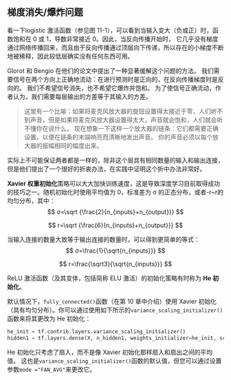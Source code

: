 ## 梯度消失/爆炸问题

看一下logistic 激活函数（参见图 11-1），可以看到当输入变大（负或正）时，函数饱和在 0 或 1，导数非常接近 0。因此，当反向传播开始时， 它几乎没有梯度通过网络传播回来，而且由于反向传播通过顶层向下传递，所以存在的小梯度不断地被稀释，因此较低层确实没有任何东西可用。

Glorot 和 Bengio 在他们的论文中提出了一种显著缓解这个问题的方法。 我们需要信号在两个方向上正确地流动：在进行预测时是正向的，在反向传播梯度时是反向的。 我们不希望信号消失，也不希望它爆炸并饱和。 为了使信号正确流动，作者认为，我们需要每层输出的方差等于其输入的方差。

> 这里有一个比喻：如果将麦克风放大器的旋钮设置得太接近于零，人们听不到声音，但是如果将麦克风放大器设置得太大，声音就会饱和，人们就会听不懂你在说什么。 现在想象一下这样一个放大器的链条：它们都需要正确设置，以便在链条的末端响亮而清晰地发出声音。 你的声音必须以每个放大器的振幅相同的幅度出来。

实际上不可能保证两者都是一样的，除非这个层具有相同数量的输入和输出连接，但是他们提出了一个很好的折衷办法，在实践中证明这个折中办法非常好。

**Xavier 权重初始化**策略可以大大加快训练速度，这是导致深度学习目前取得成功的技巧之一。随机初始化时使用平均值为 0，标准差为 σ 的正态分布，或者-r~r的均匀分布，其中：
$$
σ=\sqrt {\frac{2}{n_{inputs}+n_{output}}}
$$

$$
r=\sqrt {\frac{6}{n_{inputs}+n_{output}}}
$$

当输入连接的数量大致等于输出连接的数量时，可以得到更简单的等式：
$$
σ=\frac{1}{\sqrt{n_{inputs}}}
$$

$$
r=\frac{\sqrt3}{\sqrt{n_{inputs}}}
$$

ReLU 激活函数（及其变体，包括简称 ELU 激活）的初始化策略有时称为 **He 初始化**。

默认情况下，`fully_connected()`函数（在第 10 章中介绍）使用 Xavier 初始化（具有均匀分布）。你可以通过使用如下所示的`variance_scaling_initializer()`函数来将其更改为 He 初始化：

```python
he_init = tf.contrib.layers.variance_scaling_initializer()
hidden1 = tf.layers.dense(X, n_hidden1, weights_initializer=he_init, scope="h1")
```

He 初始化只考虑了扇入，而不是像 Xavier 初始化那样扇入和扇出之间的平均值。 这也是`variance_scaling_initializer()`函数的默认值，但您可以通过设置参数`mode ="FAN_AVG"`来更改它。











